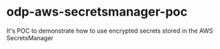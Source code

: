 # odp-aws-secretsmanager-poc
It's POC to demonstrate how to use encrypted secrets stored in the AWS SecretsManager
